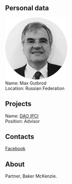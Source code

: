 ## Personal data
![max gutbrod photo](photo/max_gutbrod.png)  
Name:   Max Gutbrod  
Location: Russian Federation  
## Projects 
Name: [DAO IPCI](../projects/dao_ipci.md)  
Position: Advisor   
## Contacts      
[Facebook](https://www.facebook.com/max.gutbrod.7)  
## About
Partner, Baker McKenzie.
